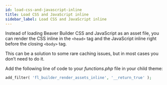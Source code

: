 ```yaml
---
id: load-css-and-javascript-inline
title: Load CSS and JavaScript inline
sidebar_label: Load CSS and JavaScript inline
---
```


Instead of loading Beaver Builder CSS and JavaScript as an asset file, you can
render the CSS inline in the `<head>` tag and the JavaScript inline right
before the closing `<body>` tag.

This can be a solution to some rare caching issues, but in most cases you
don’t need to do it.

Add the following line of code to your _functions.php_ file in your child
theme:

```php
add_filter( 'fl_builder_render_assets_inline', '__return_true' );
```
